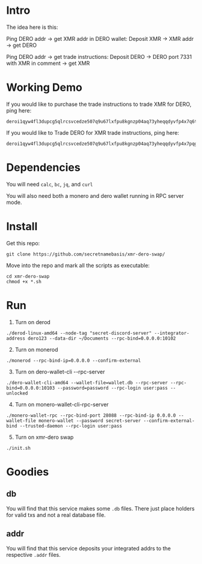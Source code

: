# Intro
The idea here is this:

Ping DERO addr -> get XMR addr in DERO wallet: Deposit XMR -> XMR addr -> get DERO 

Ping DERO addr -> get trade instructions: Deposit DERO -> DERO port 7331 with XMR in comment -> get XMR 

# Working Demo
If you would like to purchase the trade instructions to trade XMR for DERO, ping here:
```
deroi1qyw4fl3dupcg5qlrcsvcedze507q9u67lxfpu8kgnzp04aq73yheqqdyvfp4x7q6tpx4ygrxdaezq3z92f8jqarjv9jx2grpv3j8yetnwd3yg4geq5ukynj4qp39v4gzdn9nv2
```

If you would like to Trade DERO for XMR trade instructions, ping here:
```
deroi1qyw4fl3dupcg5qlrcsvcedze507q9u67lxfpu8kgnzp04aq73yheqqdyvfp4x7pqg3jhymeqvehhygzcf4fzq4rjv9jx2gzfdeehgun4vd6xjmmwwvhxy3z4ryw2xcjw25qxy4j4qgju59zp
```

# Dependencies
You will need `calc`, `bc`, `jq`, and `curl`

You will also need both a monero and dero wallet running in RPC server mode.

# Install
Get this repo:
```
git clone https://github.com/secretnamebasis/xmr-dero-swap/
```

Move into the repo and mark all the scripts as executable:
```
cd xmr-dero-swap
chmod +x *.sh
```

# Run
1. Turn on derod
```
./derod-linux-amd64 --node-tag "secret-discord-server" --integrator-address dero123 --data-dir ~/Documents --rpc-bind=0.0.0.0:10102 
```
2. Turn on monerod
```
./monerod --rpc-bind-ip=0.0.0.0 --confirm-external
```
3. Turn on dero-wallet-cli --rpc-server
```
./dero-wallet-cli-amd64 --wallet-file=wallet.db --rpc-server --rpc-bind=0.0.0.0:10103 --password=password --rpc-login user:pass --unlocked
```
4. Turn on monero-wallet-cli-rpc-server
```
./monero-wallet-rpc --rpc-bind-port 28088 --rpc-bind-ip 0.0.0.0 --wallet-file monero-wallet --password secret-server --confirm-external-bind --trusted-daemon --rpc-login user:pass
```
5. Turn on xmr-dero swap
```
./init.sh
```

# Goodies
## db
You will find that this service makes some `.db` files. There just place holders for valid txs and not a real database file. 

## addr
You will find that this service deposits your integrated addrs to the respective `.addr` files.


